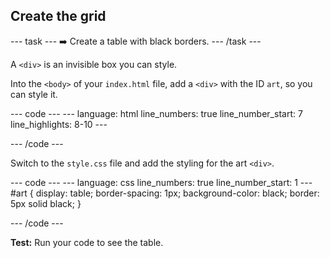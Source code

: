 <h2 class="c-project-heading--task">Create the grid</h2>

--- task ---
➡️ Create a table with black borders.
--- /task --- 

A `<div>` is an invisible box you can style. 

Into the `<body>` of your `index.html` file, add a `<div>` with the ID `art`, so you can style it. 

<div class="c-project-code">
--- code ---
---
language: html
line_numbers: true
line_number_start: 7
line_highlights: 8-10
---
<body>
  <div id="art">

  </div>  
</body>

--- /code ---
</div>

Switch to the `style.css` file and add the styling for the art `<div>`.

<div class="c-project-code">
--- code ---
---
language: css
line_numbers: true
line_number_start: 1
---
#art {
  display: table;
  border-spacing: 1px;
  background-color: black;
  border: 5px solid black;
}

--- /code ---
</div>

**Test:** Run your code to see the table.
